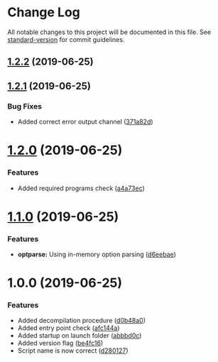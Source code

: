 # Change Log

All notable changes to this project will be documented in this file. See [standard-version](https://github.com/conventional-changelog/standard-version) for commit guidelines.

<a name="1.2.2"></a>
## [1.2.2](https://github.com/blkgoose/bashball/compare/v1.2.1...v1.2.2) (2019-06-25)



<a name="1.2.1"></a>
## [1.2.1](https://github.com/blkgoose/bashball/compare/v1.2.0...v1.2.1) (2019-06-25)


### Bug Fixes

* Added correct error output channel ([371a82d](https://github.com/blkgoose/bashball/commit/371a82d))



<a name="1.2.0"></a>
# [1.2.0](https://github.com/blkgoose/bashball/compare/v1.1.0...v1.2.0) (2019-06-25)


### Features

* Added required programs check ([a4a73ec](https://github.com/blkgoose/bashball/commit/a4a73ec))



<a name="1.1.0"></a>
# [1.1.0](https://github.com/blkgoose/bashball/compare/v1.0.0...v1.1.0) (2019-06-25)


### Features

* **optparse:** Using in-memory option parsing ([d6eebae](https://github.com/blkgoose/bashball/commit/d6eebae))



<a name="1.0.0"></a>
# 1.0.0 (2019-06-25)


### Features

* Added decompilation procedure ([d0b48a0](https://github.com/blkgoose/bashball/commit/d0b48a0))
* Added entry point check ([afc144a](https://github.com/blkgoose/bashball/commit/afc144a))
* Added startup on launch folder ([abbbd0c](https://github.com/blkgoose/bashball/commit/abbbd0c))
* Added version flag ([be4fc16](https://github.com/blkgoose/bashball/commit/be4fc16))
* Script name is now correct ([d280127](https://github.com/blkgoose/bashball/commit/d280127))
